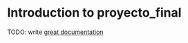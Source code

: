 # Introduction to proyecto_final

TODO: write [great documentation](http://jacobian.org/writing/what-to-write/)
